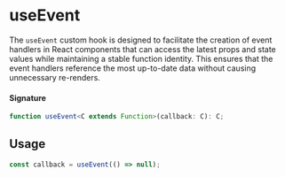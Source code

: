 # useEvent

The `useEvent` custom hook is designed to facilitate the creation of event handlers in React components that can access the latest props and state values while maintaining a stable function identity. This ensures that the event handlers reference the most up-to-date data without causing unnecessary re-renders.

#### Signature

```typescript
function useEvent<C extends Function>(callback: C): C;
```

## Usage

```typescript
const callback = useEvent(() => null);
```
